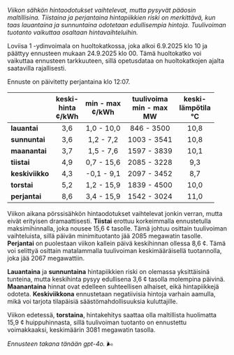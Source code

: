 *Viikon sähkön hintaodotukset vaihtelevat, mutta pysyvät pääosin maltillisina. Tiistaina ja perjantaina hintapiikkien riski on merkittävä, kun taas lauantaina ja sunnuntaina odotetaan edullisempia hintoja. Tuulivoiman tuotanto vaikuttaa osaltaan hintavaihteluihin.*

Loviisa 1 -ydinvoimala on huoltokatkossa, joka alkoi 6.9.2025 klo 10 ja päättyy ennusteen mukaan 24.9.2025 klo 00. Tämä huoltokatko voi vaikuttaa ennusteen tarkkuuteen, sillä opetusdataa on huoltokatkojen ajalta saatavilla rajallisesti.

Ennuste on päivitetty perjantaina klo 12:07.

|            | keski-<br>hinta<br>¢/kWh | min - max<br>¢/kWh | tuulivoima<br>min - max<br>MW | keski-<br>lämpötila<br>°C |
|:-------------|:----------------:|:----------------:|:-------------:|:-------------:|
| **lauantai** | 3,6 | 1,0 - 10,0 | 846 - 3500 | 10,8 |
| **sunnuntai** | 3,6 | 1,2 - 7,2 | 1003 - 3541 | 10,8 |
| **maanantai** | 3,7 | 1,5 - 7,6 | 1597 - 3839 | 10,1 |
| **tiistai** | 4,9 | 0,7 - 15,6 | 2085 - 3228 | 9,3 |
| **keskiviikko** | 4,3 | -0,1 - 9,1 | 2097 - 3452 | 8,7 |
| **torstai** | 5,2 | 1,2 - 15,9 | 1839 - 4500 | 10,0 |
| **perjantai** | 8,6 | 3,4 - 15,9 | 1542 - 3024 | 11,0 |

Viikon aikana pörssisähkön hintaodotukset vaihtelevat jonkin verran, mutta eivät erityisen dramaattisesti. **Tiistai** erottuu korkeimmalla ennustetulla maksimihinnalla, joka nousee 15,6 ¢ tasolle. Tämä johtuu osittain tuulivoiman vaihteluista, sillä päivän minimituotanto jää 2085 megawatin tasolle. **Perjantai** on puolestaan viikon kallein päivä keskihinnan ollessa 8,6 ¢. Tämä voi selittyä osittain matalammalla tuulivoiman keskimääräisellä tuotannolla, joka jää 2067 megawattiin.

**Lauantaina** ja **sunnuntaina** hintapiikkien riski on olemassa yksittäisinä tunteina, mutta keskihinta pysyy edullisena 3,6 ¢ tasolla molempina päivinä. **Maanantaina** hinnat ovat edelleen suhteellisen alhaiset, eikä hintapiikkejä odoteta. **Keskiviikkona** ennustetaan negatiivisia hintoja varhain aamulla, mikä voi tarjota tilapäisiä säästömahdollisuuksia kuluttajille.

Viikon edetessä, **torstaina**, hintakehitys saattaa olla maltillista huolimatta 15,9 ¢ huippuhinnasta, sillä tuulivoiman tuotanto on ennustettu voimakkaaksi, keskimäärin 3081 megawatin tasolla.

*Ennusteen takana tänään gpt-4o.* 🌬️
